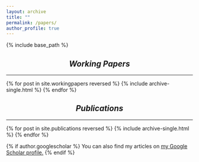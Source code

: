 ```yaml
---
layout: archive
title: ""
permalink: /papers/
author_profile: true
---
```

{% include base_path %}

## <center> <i> Working Papers </i> </center>
- - -

{% for post in site.workingpapers reversed %}
  {% include archive-single.html %}
{% endfor %}

## <center> <i> Publications </i> </center>
---

{% for post in site.publications reversed %}
  {% include archive-single.html %}
{% endfor %}


{% if author.googlescholar %}
  You can also find my articles on <u><a href="{{author.googlescholar}}">my Google Scholar profile</a>.</u>
{% endif %}